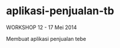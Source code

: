 aplikasi-penjualan-tb
=====================
WORKSHOP 12 - 17 Mei 2014

Membuat aplikasi penjualan tebe
